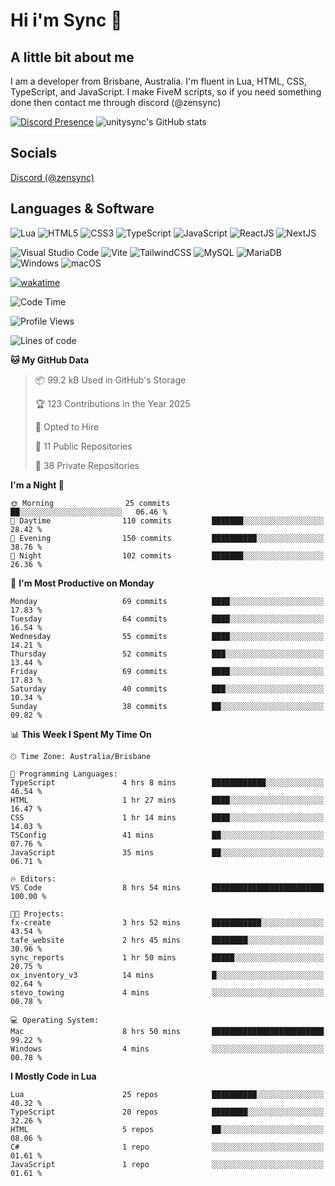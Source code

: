 # Hi i'm Sync 👋

## A little bit about me
I am a developer from Brisbane, Australia. I'm fluent in Lua, HTML, CSS, TypeScript, and JavaScript. I make FiveM scripts, so if you need something done then contact me through discord (@zensync)

[![Discord Presence](https://lanyard.cnrad.dev/api/265742868587479050)](https://discord.com/users/265742868587479050)
![unitysync's GitHub stats](https://github-readme-stats.vercel.app/api?username=unitysync&show_icons=true&theme=ambient_gradient)

## Socials
<p><a href="https://discord.com/users/265742868587479050">Discord (@zensync)</a></p>

## Languages & Software
![Lua](https://img.shields.io/badge/lua-%232C2D72.svg?style=for-the-badge&logo=lua&logoColor=white) ![HTML5](https://img.shields.io/badge/html5-%23E34F26.svg?style=for-the-badge&logo=html5&logoColor=white) ![CSS3](https://img.shields.io/badge/css3-%231572B6.svg?style=for-the-badge&logo=css3&logoColor=white) ![TypeScript](https://img.shields.io/badge/TypeScript-3178C6?logo=typescript&logoColor=fff&style=for-the-badge) ![JavaScript](https://img.shields.io/badge/javascript-%23323330.svg?style=for-the-badge&logo=javascript&logoColor=%23F7DF1E) ![ReactJS](https://shields.io/badge/react-black?logo=react&style=for-the-badge) ![NextJS](https://img.shields.io/badge/next.js-000000?style=for-the-badge&logo=nextdotjs&logoColor=white)

![Visual Studio Code](https://custom-icon-badges.demolab.com/badge/Visual%20Studio%20Code-0078d7.svg?logo=vsc&logoColor=white&style=for-the-badge) ![Vite](https://img.shields.io/badge/Vite-646CFF?style=for-the-badge&logo=Vite&logoColor=white) ![TailwindCSS](https://img.shields.io/badge/tailwindcss-%2338B2AC.svg?style=for-the-badge&logo=tailwind-css&logoColor=white) ![MySQL](https://img.shields.io/badge/MySQL-4479A1?style=for-the-badge&logo=mysql&logoColor=white) ![MariaDB](https://img.shields.io/badge/MariaDB-003545?style=for-the-badge&logo=mariadb&logoColor=white) ![Windows](https://custom-icon-badges.demolab.com/badge/Windows-0078D6?logo=windows11&logoColor=white&style=for-the-badge) ![macOS](https://img.shields.io/badge/macOS-000000?logo=apple&logoColor=F0F0F0&style=for-the-badge)

[![wakatime](https://wakatime.com/badge/user/018c590e-972a-4f9d-bbc0-f77a1b8e8227.svg?style=for-the-badge)](https://wakatime.com/@unitysync)

<!--START_SECTION:waka-->
![Code Time](http://img.shields.io/badge/Code%20Time-379%20hrs%206%20mins-blue)

![Profile Views](http://img.shields.io/badge/Profile%20Views-12-blue)

![Lines of code](https://img.shields.io/badge/From%20Hello%20World%20I%27ve%20Written-384.2%20thousand%20lines%20of%20code-blue)

**🐱 My GitHub Data** 

> 📦 99.2 kB Used in GitHub's Storage 
 > 
> 🏆 123 Contributions in the Year 2025
 > 
> 💼 Opted to Hire
 > 
> 📜 11 Public Repositories 
 > 
> 🔑 38 Private Repositories 
 > 
**I'm a Night 🦉** 

```text
🌞 Morning                25 commits          ██░░░░░░░░░░░░░░░░░░░░░░░   06.46 % 
🌆 Daytime                110 commits         ███████░░░░░░░░░░░░░░░░░░   28.42 % 
🌃 Evening                150 commits         ██████████░░░░░░░░░░░░░░░   38.76 % 
🌙 Night                  102 commits         ███████░░░░░░░░░░░░░░░░░░   26.36 % 
```
📅 **I'm Most Productive on Monday** 

```text
Monday                   69 commits          ████░░░░░░░░░░░░░░░░░░░░░   17.83 % 
Tuesday                  64 commits          ████░░░░░░░░░░░░░░░░░░░░░   16.54 % 
Wednesday                55 commits          ████░░░░░░░░░░░░░░░░░░░░░   14.21 % 
Thursday                 52 commits          ███░░░░░░░░░░░░░░░░░░░░░░   13.44 % 
Friday                   69 commits          ████░░░░░░░░░░░░░░░░░░░░░   17.83 % 
Saturday                 40 commits          ███░░░░░░░░░░░░░░░░░░░░░░   10.34 % 
Sunday                   38 commits          ██░░░░░░░░░░░░░░░░░░░░░░░   09.82 % 
```


📊 **This Week I Spent My Time On** 

```text
🕑︎ Time Zone: Australia/Brisbane

💬 Programming Languages: 
TypeScript               4 hrs 8 mins        ████████████░░░░░░░░░░░░░   46.54 % 
HTML                     1 hr 27 mins        ████░░░░░░░░░░░░░░░░░░░░░   16.47 % 
CSS                      1 hr 14 mins        ████░░░░░░░░░░░░░░░░░░░░░   14.03 % 
TSConfig                 41 mins             ██░░░░░░░░░░░░░░░░░░░░░░░   07.76 % 
JavaScript               35 mins             ██░░░░░░░░░░░░░░░░░░░░░░░   06.71 % 

🔥 Editors: 
VS Code                  8 hrs 54 mins       █████████████████████████   100.00 % 

🐱‍💻 Projects: 
fx-create                3 hrs 52 mins       ███████████░░░░░░░░░░░░░░   43.54 % 
tafe_website             2 hrs 45 mins       ████████░░░░░░░░░░░░░░░░░   30.96 % 
sync_reports             1 hr 50 mins        █████░░░░░░░░░░░░░░░░░░░░   20.75 % 
ox_inventory_v3          14 mins             █░░░░░░░░░░░░░░░░░░░░░░░░   02.64 % 
stevo_towing             4 mins              ░░░░░░░░░░░░░░░░░░░░░░░░░   00.78 % 

💻 Operating System: 
Mac                      8 hrs 50 mins       █████████████████████████   99.22 % 
Windows                  4 mins              ░░░░░░░░░░░░░░░░░░░░░░░░░   00.78 % 
```

**I Mostly Code in Lua** 

```text
Lua                      25 repos            ██████████░░░░░░░░░░░░░░░   40.32 % 
TypeScript               20 repos            ████████░░░░░░░░░░░░░░░░░   32.26 % 
HTML                     5 repos             ██░░░░░░░░░░░░░░░░░░░░░░░   08.06 % 
C#                       1 repo              ░░░░░░░░░░░░░░░░░░░░░░░░░   01.61 % 
JavaScript               1 repo              ░░░░░░░░░░░░░░░░░░░░░░░░░   01.61 % 
```




<!--END_SECTION:waka-->
